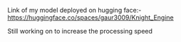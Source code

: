 Link of my model deployed on hugging face:-
https://huggingface.co/spaces/gaur3009/Knight_Engine



Still working on to increase the processing speed
